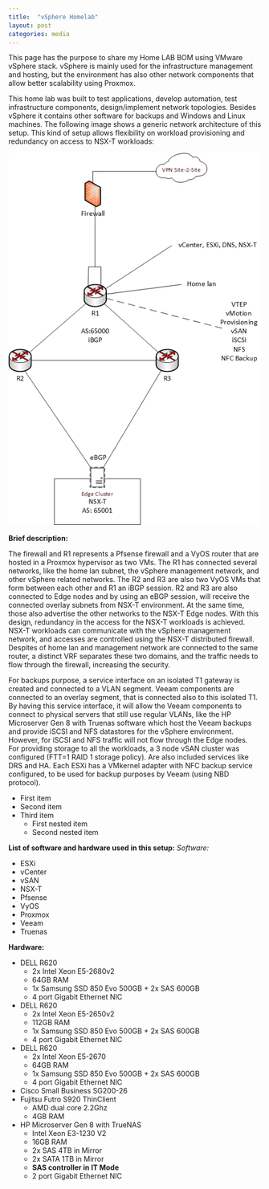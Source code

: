 ```yaml
---
title:  "vSphere Homelab"
layout: post
categories: media
---
```


This page has the purpose to share my Home LAB BOM using VMware vSphere stack. vSphere is mainly used for the infrastructure management and hosting, but the environment has also other network components that allow better scalability using Proxmox.


This home lab was built to test applications, develop automation, test infrastructure components, design/implement network topologies. Besides vSphere it contains other software for backups and Windows and Linux machines.
The following image shows a generic network architecture of this setup. This kind of setup allows flexibility on workload provisioning and redundancy on access to NSX-T workloads:

![vsphere](../assets/LPHomeSiteInfra_NoNetworks.png)

**Brief description:**

The firewall and R1 represents a Pfsense firewall and a VyOS router that are hosted in a Proxmox hypervisor as two VMs. The R1 has connected several networks, like the home lan subnet, the vSphere management network, and other vSphere related networks.
The R2 and R3 are also two VyOS VMs that form between each other and R1 an iBGP session. R2 and R3 are also connected to Edge nodes and by using an eBGP session, will receive the connected overlay subnets from NSX-T environment. At the same time, those also advertise the other networks to the NSX-T Edge nodes. With this design, redundancy in the access for the NSX-T workloads is achieved.
NSX-T workloads can communicate with the vSphere management network, and accesses are controlled using the NSX-T distributed firewall.
Despites of home lan and management network are connected to the same router, a distinct VRF separates these two domains, and the traffic needs to flow through the firewall, increasing the security.

For backups purpose, a service interface on an isolated T1 gateway is created and connected to a VLAN segment. Veeam components are connected to an overlay segment, that is connected also to this isolated T1. By having this service interface, it will allow the Veeam components to connect to physical servers that still use regular VLANs, like the HP Microserver Gen 8 with Truenas software which host the Veeam backups and provide iSCSI and NFS datastores for the vSphere environment. However, for iSCSI and NFS traffic will not flow through the Edge nodes.  
For providing storage to all the workloads, a 3 node vSAN cluster was configured (FTT=1 RAID 1 storage policy). Are also included services like DRS and HA. Each ESXi has a VMkernel adapter with NFC backup service configured, to be used for backup purposes by Veeam (using NBD protocol).

* First item
* Second item
* Third item
    * First nested item
    * Second nested item

**List of software and hardware used in this setup:**
*Software:*
* ESXi
* vCenter
* vSAN
* NSX-T
* Pfsense
* VyOS
* Proxmox
* Veeam
* Truenas

**Hardware:**
* DELL R620
    * 2x Intel Xeon E5-2680v2
    * 64GB RAM
    * 1x Samsung SSD 850 Evo 500GB + 2x SAS 600GB
    * 4 port Gigabit Ethernet NIC
* DELL R620
    * 2x Intel Xeon E5-2650v2
    * 112GB RAM
    * 1x Samsung SSD 850 Evo 500GB + 2x SAS 600GB
    * 4 port Gigabit Ethernet NIC
* DELL R620
    * 2x Intel Xeon E5-2670
    * 64GB RAM
    * 1x Samsung SSD 850 Evo 500GB + 2x SAS 600GB
    * 4 port Gigabit Ethernet NIC
* Cisco Small Business SG200-26
* Fujitsu Futro S920 ThinClient
    * AMD dual core 2.2Ghz
    * 4GB RAM
* HP Microserver Gen 8 with TrueNAS
    * Intel Xeon E3-1230 V2
    * 16GB RAM
    * 2x SAS 4TB in Mirror
    * 2x SATA 1TB in Mirror
    * **SAS controller in IT Mode**
    * 2 port Gigabit Ethernet NIC